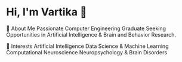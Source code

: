# Hi, I'm Vartika 👋  

💫 About Me
Passionate Computer Engineering Graduate Seeking Opportunities in Artificial Intelligence & Brain and Behavior Research.

🧠 Interests
Artificial Intelligence
Data Science & Machine Learning
Computational Neuroscience
Neuropsychology & Brain Disorders
